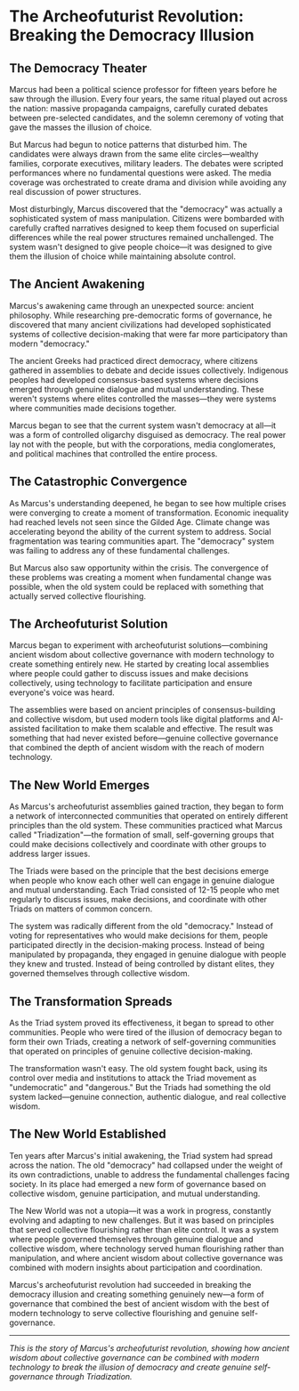 # The Archeofuturist Revolution: Breaking the Democracy Illusion

## The Democracy Theater

Marcus had been a political science professor for fifteen years before he saw through the illusion. Every four years, the same ritual played out across the nation: massive propaganda campaigns, carefully curated debates between pre-selected candidates, and the solemn ceremony of voting that gave the masses the illusion of choice.

But Marcus had begun to notice patterns that disturbed him. The candidates were always drawn from the same elite circles—wealthy families, corporate executives, military leaders. The debates were scripted performances where no fundamental questions were asked. The media coverage was orchestrated to create drama and division while avoiding any real discussion of power structures.

Most disturbingly, Marcus discovered that the "democracy" was actually a sophisticated system of mass manipulation. Citizens were bombarded with carefully crafted narratives designed to keep them focused on superficial differences while the real power structures remained unchallenged. The system wasn't designed to give people choice—it was designed to give them the illusion of choice while maintaining absolute control.

## The Ancient Awakening

Marcus's awakening came through an unexpected source: ancient philosophy. While researching pre-democratic forms of governance, he discovered that many ancient civilizations had developed sophisticated systems of collective decision-making that were far more participatory than modern "democracy."

The ancient Greeks had practiced direct democracy, where citizens gathered in assemblies to debate and decide issues collectively. Indigenous peoples had developed consensus-based systems where decisions emerged through genuine dialogue and mutual understanding. These weren't systems where elites controlled the masses—they were systems where communities made decisions together.

Marcus began to see that the current system wasn't democracy at all—it was a form of controlled oligarchy disguised as democracy. The real power lay not with the people, but with the corporations, media conglomerates, and political machines that controlled the entire process.

## The Catastrophic Convergence

As Marcus's understanding deepened, he began to see how multiple crises were converging to create a moment of transformation. Economic inequality had reached levels not seen since the Gilded Age. Climate change was accelerating beyond the ability of the current system to address. Social fragmentation was tearing communities apart. The "democracy" system was failing to address any of these fundamental challenges.

But Marcus also saw opportunity within the crisis. The convergence of these problems was creating a moment when fundamental change was possible, when the old system could be replaced with something that actually served collective flourishing.

## The Archeofuturist Solution

Marcus began to experiment with archeofuturist solutions—combining ancient wisdom about collective governance with modern technology to create something entirely new. He started by creating local assemblies where people could gather to discuss issues and make decisions collectively, using technology to facilitate participation and ensure everyone's voice was heard.

The assemblies were based on ancient principles of consensus-building and collective wisdom, but used modern tools like digital platforms and AI-assisted facilitation to make them scalable and effective. The result was something that had never existed before—genuine collective governance that combined the depth of ancient wisdom with the reach of modern technology.

## The New World Emerges

As Marcus's archeofuturist assemblies gained traction, they began to form a network of interconnected communities that operated on entirely different principles than the old system. These communities practiced what Marcus called "Triadization"—the formation of small, self-governing groups that could make decisions collectively and coordinate with other groups to address larger issues.

The Triads were based on the principle that the best decisions emerge when people who know each other well can engage in genuine dialogue and mutual understanding. Each Triad consisted of 12-15 people who met regularly to discuss issues, make decisions, and coordinate with other Triads on matters of common concern.

The system was radically different from the old "democracy." Instead of voting for representatives who would make decisions for them, people participated directly in the decision-making process. Instead of being manipulated by propaganda, they engaged in genuine dialogue with people they knew and trusted. Instead of being controlled by distant elites, they governed themselves through collective wisdom.

## The Transformation Spreads

As the Triad system proved its effectiveness, it began to spread to other communities. People who were tired of the illusion of democracy began to form their own Triads, creating a network of self-governing communities that operated on principles of genuine collective decision-making.

The transformation wasn't easy. The old system fought back, using its control over media and institutions to attack the Triad movement as "undemocratic" and "dangerous." But the Triads had something the old system lacked—genuine connection, authentic dialogue, and real collective wisdom.

## The New World Established

Ten years after Marcus's initial awakening, the Triad system had spread across the nation. The old "democracy" had collapsed under the weight of its own contradictions, unable to address the fundamental challenges facing society. In its place had emerged a new form of governance based on collective wisdom, genuine participation, and mutual understanding.

The New World was not a utopia—it was a work in progress, constantly evolving and adapting to new challenges. But it was based on principles that served collective flourishing rather than elite control. It was a system where people governed themselves through genuine dialogue and collective wisdom, where technology served human flourishing rather than manipulation, and where ancient wisdom about collective governance was combined with modern insights about participation and coordination.

Marcus's archeofuturist revolution had succeeded in breaking the democracy illusion and creating something genuinely new—a form of governance that combined the best of ancient wisdom with the best of modern technology to serve collective flourishing and genuine self-governance.

---

*This is the story of Marcus's archeofuturist revolution, showing how ancient wisdom about collective governance can be combined with modern technology to break the illusion of democracy and create genuine self-governance through Triadization.*
